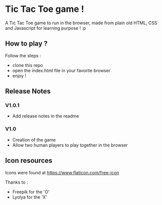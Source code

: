 # Tic Tac Toe game !

A Tic Tac Toe game to run in the browser, made from plain old HTML, CSS and Javascript for learning purpose ! :p

## How to play ?
Follow the steps :
- clone this repo
- open the index.html file in your favorite browser
- enjoy !

## Release Notes
### V1.0.1
- Add release notes in the readme
### V1.0
- Creation of the game
- Allow two human players to play together in the browser

## Icon resources
Icons were found at https://www.flaticon.com/free-icon

Thanks to :
- Freepik for the 'O'
- Lyolya for the 'X'
